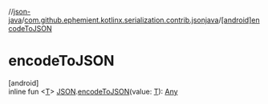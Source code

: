 //[json-java](../../index.md)/[com.github.ephemient.kotlinx.serialization.contrib.jsonjava](index.md)/[[android]encodeToJSON]([android]encode-to-j-s-o-n.md)

# encodeToJSON

[android]\
inline fun &lt;[T]([android]encode-to-j-s-o-n.md)&gt; [JSON]([android]-j-s-o-n/index.md).[encodeToJSON]([android]encode-to-j-s-o-n.md)(value: [T]([android]encode-to-j-s-o-n.md)): [Any](https://kotlinlang.org/api/latest/jvm/stdlib/kotlin/-any/index.html)
